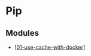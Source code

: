 Pip
===

Modules
---

- [[01-use-cache-with-docker]]

[//begin]: # "Autogenerated link references for markdown compatibility"
[01-use-cache-with-docker]: 01-use-cache-with-docker.md "Use cache with docker"
[//end]: # "Autogenerated link references"